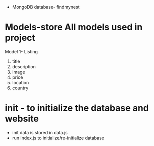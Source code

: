 * MongoDB database- findmynest

# Models-store All models used in project
Model 1- Listing
1. title
2. description
3. image
4. price
5. location
6. country

# init - to initialize the database and website
* init data is stored in data.js
* run index.js to initialize/re-initialize database